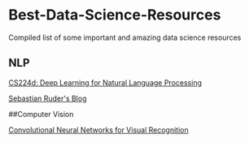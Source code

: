 # Best-Data-Science-Resources
Compiled list of some important and amazing data science resources


## NLP 

[CS224d: Deep Learning for Natural Language Processing](https://cs224d.stanford.edu/)

[Sebastian Ruder's Blog](https://ruder.io/)

##Computer Vision

[ Convolutional Neural Networks for Visual Recognition](https://www.youtube.com/playlist?list=PL3FW7Lu3i5JvHM8ljYj-zLfQRF3EO8sYv)

